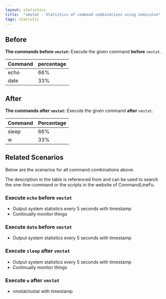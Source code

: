 ```yaml
---
layout: statistics
title:  "vmstat - Statistics of command combinations using semicolon"
tags: statistic
---
```


## Before

__The commands before `vmstat`:__  Execute the given command __before__ `vmstat`.

| Command | percentage |
|--------|--------|
| echo | 66% |
| date | 33% |



## After

__The commands after `vmstat`:__ Execute the given command __after__ `vmstat`.

| Command | Percentage | 
|-------|--------|
| sleep | 66% |
| w | 33% |



## Related Scenarios

Below are the scenarios for all command combinations above.

The description in the table is referenced from and can be used to search the one-line-command or the scripts in the website of CommandLineFu.


### Execute `echo` before `vmstat`

- Output system statistics every 5 seconds with timestamp
- Continually monitor things

            
### Execute `date` before `vmstat`

- Output system statistics every 5 seconds with timestamp

            


### Execute `sleep` after `vmstat`

- Output system statistics every 5 seconds with timestamp
- Continually monitor things

            
### Execute `w` after `vmstat`

- vmstat/iostat with timestamp

            
